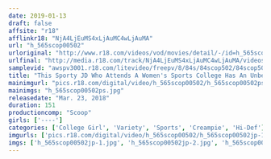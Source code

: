 ```yaml
---
date: 2019-01-13
draft: false
affsite: "r18"
afflinkr18: "NjA4LjEuMS4xLjAuMC4wLjAuMA"
url: "h_565scop00502"
urloriginal: "http://www.r18.com/videos/vod/movies/detail/-/id=h_565scop00502"
urlfinal: "http://media.r18.com/track/NjA4LjEuMS4xLjAuMC4wLjAuMA/videos/vod/movies/detail/-/id=h_565scop00502"
samplevid: "awspv3001.r18.com/litevideo/freepv/8/84s/84scop502/84scop502_dmb_w.mp4"
title: "This Sporty JD Who Attends A Women's Sports College Has An Unbelievable Sexual Training Regimen!! A Sexual Monster JD In Athletic Sex!!"
mainimgurl: "pics.r18.com/digital/video/h_565scop00502/h_565scop00502ps.jpg"
mainimgs: "h_565scop00502ps.jpg"
releasedate: "Mar. 23, 2018"
duration: 151
productioncomp: "Scoop"
girls: ['----']
categories: ['College Girl', 'Variety', 'Sports', 'Creampie', 'Hi-Def']
imgurls: ['pics.r18.com/digital/video/h_565scop00502/h_565scop00502jp-1.jpg', 'pics.r18.com/digital/video/h_565scop00502/h_565scop00502jp-2.jpg', 'pics.r18.com/digital/video/h_565scop00502/h_565scop00502jp-3.jpg', 'pics.r18.com/digital/video/h_565scop00502/h_565scop00502jp-4.jpg', 'pics.r18.com/digital/video/h_565scop00502/h_565scop00502jp-5.jpg', 'pics.r18.com/digital/video/h_565scop00502/h_565scop00502jp-6.jpg', 'pics.r18.com/digital/video/h_565scop00502/h_565scop00502jp-7.jpg', 'pics.r18.com/digital/video/h_565scop00502/h_565scop00502jp-8.jpg', 'pics.r18.com/digital/video/h_565scop00502/h_565scop00502jp-9.jpg', 'pics.r18.com/digital/video/h_565scop00502/h_565scop00502jp-10.jpg', 'pics.r18.com/digital/video/h_565scop00502/h_565scop00502jp-11.jpg', 'pics.r18.com/digital/video/h_565scop00502/h_565scop00502jp-12.jpg', 'pics.r18.com/digital/video/h_565scop00502/h_565scop00502jp-13.jpg', 'pics.r18.com/digital/video/h_565scop00502/h_565scop00502jp-14.jpg', 'pics.r18.com/digital/video/h_565scop00502/h_565scop00502jp-15.jpg', 'pics.r18.com/digital/video/h_565scop00502/h_565scop00502jp-16.jpg', 'pics.r18.com/digital/video/h_565scop00502/h_565scop00502jp-17.jpg', 'pics.r18.com/digital/video/h_565scop00502/h_565scop00502jp-18.jpg', 'pics.r18.com/digital/video/h_565scop00502/h_565scop00502jp-19.jpg', 'pics.r18.com/digital/video/h_565scop00502/h_565scop00502jp-20.jpg']
imgs: ['h_565scop00502jp-1.jpg', 'h_565scop00502jp-2.jpg', 'h_565scop00502jp-3.jpg', 'h_565scop00502jp-4.jpg', 'h_565scop00502jp-5.jpg', 'h_565scop00502jp-6.jpg', 'h_565scop00502jp-7.jpg', 'h_565scop00502jp-8.jpg', 'h_565scop00502jp-9.jpg', 'h_565scop00502jp-10.jpg', 'h_565scop00502jp-11.jpg', 'h_565scop00502jp-12.jpg', 'h_565scop00502jp-13.jpg', 'h_565scop00502jp-14.jpg', 'h_565scop00502jp-15.jpg', 'h_565scop00502jp-16.jpg', 'h_565scop00502jp-17.jpg', 'h_565scop00502jp-18.jpg', 'h_565scop00502jp-19.jpg', 'h_565scop00502jp-20.jpg']
---
```

